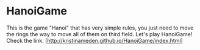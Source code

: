 # HanoiGame
This is the game "Hanoi" that has very simple rules, you just need to move the rings the way to move all of them on third field.
Let's play HanoiGame!
Check the link.
[http://kristinameden.github.io/HanoiGame/index.html]

